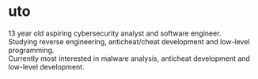 # uto
13 year old aspiring cybersecurity analyst and software engineer.<br> Studying reverse engineering, anticheat/cheat development and low-level programming.<br> Currently most interested in malware analysis, anticheat development and low-level development.
